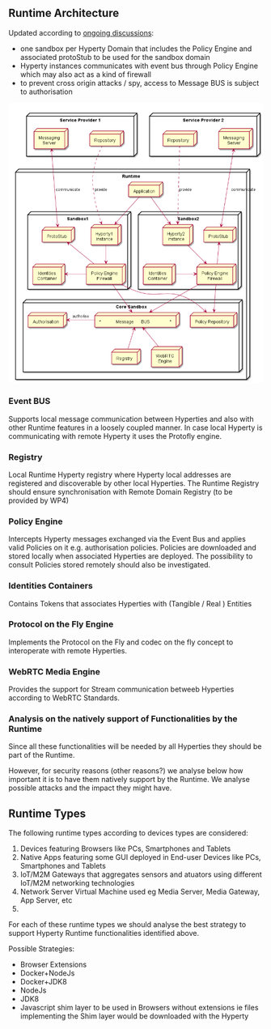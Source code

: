 ## Runtime Architecture

Updated according to [ongoing discussions](https://github.com/reTHINK-project/core-framework/issues/41):
* one sandbox per Hyperty Domain that includes the Policy Engine and associated protoStub to be used for the sandbox domain
* Hyperty instances communicates with event bus through Policy Engine which may also act as a kind of firewall
* to prevent cross origin attacks / spy, access to Message BUS is subject to authorisation


<!--
@startuml "Runtime_Architecture_new.png"


node "Service Provider 1" as SP1 {
	node Repository as Repo1
	node "Messaging\nServer" as Msg1

	Repo1 -[hidden]left- Msg1
}


node "Service Provider 2" as SP2 {
	node Repository as Repo2
	node "Messaging\nServer" as Msg2

	Repo2 -[hidden]right- Msg2
}

node "Runtime" as rt {
 node "Application" as App 

 SP1 -[hidden]down- App
 SP2 -[hidden]right- App

 node "Sandbox1" as Sand1 {

 node "Hyperty1\nInstance" as H1

 node "ProtoStub" as Proto1

 node "Identities\nContainer" as ID1

 node "Policy Engine\nFirewall" as PEP1

  H1 -down-> PEP1

  PEP1 -up-> Proto1

  ID1 <-right- PEP1
 }

node "Sandbox2" as Sand2 {

 node "Hyperty2\ninstance" as H2

 node "Policy Engine\nFirewall" as PEP2

 node "Identities\nContainer" as ID2

  node "ProtoStub" as Proto2

  PEP2 -up-> Proto2

  H2 -down-> PEP2

  ID2 -right-> PEP2

 }

 App -down-> H1

 App -down-> H2


Repo1 ..down-> H1: provide

Repo2 ..down-> H2: provide

Msg1 <-down-> Proto1 : communicate

Msg2 <-down-> Proto2 : communicate

node "Core Sandbox" as core {

 node "*            Message      BUS                *" as Bus

 node "Registry" as Reg

 node "WebRTC\nEngine" as WRTC

 node "Policy Repository" as Rep

 node "Authorisation" as Authz

 Authz <-right- Bus : authorise

 PEP1 -down-> Bus

 PEP2 -down-> Bus

 Rep <-up- PEP1

 Rep <-up- PEP2

 Reg -up-> Bus

 WRTC -up-> Bus


	}

@enduml
-->

![Runtime Architecture](Runtime_Architecture_new.png)

### Event BUS

Supports local message communication between Hyperties and also with other  Runtime features in a loosely coupled manner. In case local Hyperty is communicating with remote Hyperty it uses the Protofly engine.

### Registry

Local Runtime Hyperty registry where Hyperty local addresses are registered and discoverable by other local Hyperties. The Runtime Registry should ensure synchronisation with Remote Domain Registry (to be provided by WP4)

### Policy Engine

Intercepts Hyperty messages exchanged via the Event Bus and applies valid Policies on it e.g. authorisation policies. Policies are downloaded and stored locally when associated Hyperties are deployed. The possibility to consult Policies stored remotely should also be investigated.

### Identities Containers

Contains Tokens that associates Hyperties with (Tangible / Real ) Entities

### Protocol on the Fly Engine

Implements the Protocol on the Fly and codec on the fly concept to interoperate with remote Hyperties.

### WebRTC Media Engine

Provides the support for Stream communication betweeb Hyperties according to WebRTC Standards.


### Analysis on the natively support of Functionalities by the Runtime

Since all these functionalities will be needed by all Hyperties they should be part of the Runtime.

However, for security reasons (other reasons?) we analyse below how important it is to have them natively support by the Runtime. We analyse possible attacks and the impact they might have.

## Runtime Types

The following runtime types according to devices types are considered:

1. Devices featuring Browsers like PCs, Smartphones and Tablets
1. Native Apps featuring some GUI deployed in End-user Devices like PCs, Smartphones and Tablets
1. IoT/M2M Gateways that aggregates sensors and atuators using different IoT/M2M networking technologies
1. Network Server Virtual Machine used eg Media Server, Media Gateway, App Server, etc
1. 

For each of these runtime types we should analyse the best strategy to support Hyperty Runtime functionalities identified above.

Possible Strategies:
* Browser Extensions
* Docker+NodeJs
* Docker+JDK8
* NodeJs
* JDK8
* Javascript shim layer to be used in Browsers without extensions ie files implementing the Shim layer would be downloaded with the Hyperty


